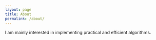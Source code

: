 ```yaml
---
layout: page
title: About
permalink: /about/
---
```


I am mainly interested in implementing practical and efficient algorithms.

<!-- Much more broadly, I enjoy learning and writing about machine learning, computer science, mathematics and physics. -->
